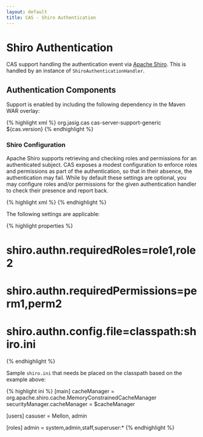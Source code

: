 ```yaml
---
layout: default
title: CAS - Shiro Authentication
---
```



# Shiro Authentication
CAS support handling the authentication event via [Apache Shiro](http://shiro.apache.org/). This is handled by an instance of `ShiroAuthenticationHandler`.


## Authentication Components
Support is enabled by including the following dependency in the Maven WAR overlay:

{% highlight xml %}
<dependency>
  <groupId>org.jasig.cas</groupId>
  <artifactId>cas-server-support-generic</artifactId>
  <version>${cas.version}</version>
</dependency>
{% endhighlight %}

### Shiro Configuration
Apache Shiro supports retrieving and checking roles and permissions for an authenticated
subject. CAS exposes a modest configuration to enforce roles and permissions as part
of the authentication, so that in their absence, the authentication may fail.
While by default these settings are optional, you may configure roles and/or permissions
for the given authentication handler to check their presence and report back.

{% highlight xml %}
<alias name="shiroAuthenticationHandler" alias="primaryAuthenticationHandler" />
{% endhighlight %}

The following settings are applicable:

{% highlight properties %}
# shiro.authn.requiredRoles=role1,role2
# shiro.authn.requiredPermissions=perm1,perm2
# shiro.authn.config.file=classpath:shiro.ini
{% endhighlight %}

Sample `shiro.ini` that needs be placed on the classpath based on the example above:

{% highlight ini %}
[main]
cacheManager = org.apache.shiro.cache.MemoryConstrainedCacheManager
securityManager.cacheManager = $cacheManager

[users]
casuser = Mellon, admin

[roles]
admin = system,admin,staff,superuser:*
{% endhighlight %}
